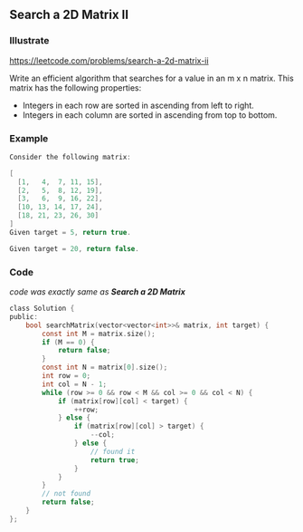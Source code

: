 ## Search a 2D Matrix II
### Illustrate
<https://leetcode.com/problems/search-a-2d-matrix-ii>

Write an efficient algorithm that searches for a value in an m x n matrix. This matrix has the following properties:

* Integers in each row are sorted in ascending from left to right.
* Integers in each column are sorted in ascending from top to bottom.

### Example
```c
Consider the following matrix:

[
  [1,   4,  7, 11, 15],
  [2,   5,  8, 12, 19],
  [3,   6,  9, 16, 22],
  [10, 13, 14, 17, 24],
  [18, 21, 23, 26, 30]
]
Given target = 5, return true.

Given target = 20, return false.
```

### Code

_code was exactly same as **Search a 2D Matrix**_

```c
class Solution {
public:
    bool searchMatrix(vector<vector<int>>& matrix, int target) {
        const int M = matrix.size();
        if (M == 0) {
            return false;
        }
        const int N = matrix[0].size();
        int row = 0;
        int col = N - 1;
        while (row >= 0 && row < M && col >= 0 && col < N) {
            if (matrix[row][col] < target) {
                ++row;
            } else {
                if (matrix[row][col] > target) {
                    --col;
                } else {
                    // found it
                    return true;
                }
            }
        }
        // not found
        return false; 
    }
};
```